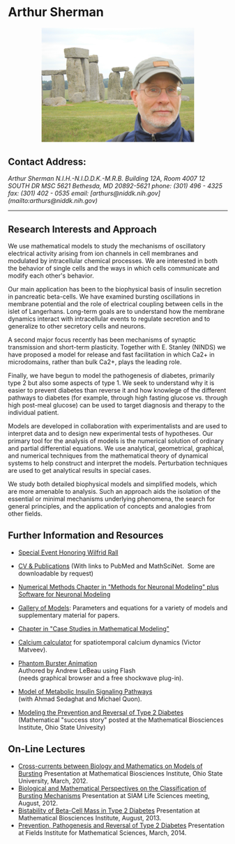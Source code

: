 # Arthur Sherman

<p align="center">
  <img src="Henge.jpg" width="350" title="AS">
</p>

## Contact Address:

<address>  
Arthur Sherman  
N.I.H.-N.I.D.D.K.-M.R.B.  
Building 12A, Room 4007  
12 SOUTH DR MSC 5621  
Bethesda, MD 20892-5621  
phone: (301) 496 - 4325  
fax: (301) 402 - 0535  
email: [arthurs@niddk.nih.gov](mailto:arthurs@niddk.nih.gov)</address>

* * *

## Research Interests and Approach

We use mathematical models to study the mechanisms of oscillatory electrical activity arising from ion channels in cell membranes and modulated by intracellular chemical processes. We are interested in both the behavior of single cells and the ways in which cells communicate and modify each other's behavior.

Our main application has been to the biophysical basis of insulin secretion in pancreatic beta-cells. We have examined bursting oscillations in membrane potential and the role of electrical coupling between cells in the islet of Langerhans. Long-term goals are to understand how the membrane dynamics interact with intracellular events to regulate secretion and to generalize to other secretory cells and neurons.

A second major focus recently has been mechanisms of synaptic transmission and short-term plasticity. Together with E. Stanley (NINDS) we have proposed a model for release and fast facilitation in which Ca2+ in microdomains, rather than bulk Ca2+, plays the leading role.

Finally, we have begun to model the pathogenesis of diabetes, primarily type 2 but also some aspects of type 1. We seek to understand why it is easier to prevent diabetes than reverse it and how knowlege of the different pathways to diabetes (for example, through high fasting glucose vs. through high post-meal glucose) can be used to target diagnosis and therapy to the individual patient.

Models are developed in collaboration with experimentalists and are used to interpret data and to design new experimental tests of hypotheses. Our primary tool for the analysis of models is the numerical solution of ordinary and partial differential equations. We use analytical, geometrical, graphical, and numerical techniques from the mathematical theory of dynamical systems to help construct and interpret the models. Perturbation techniques are used to get analytical results in special cases.

We study both detailed biophysical models and simplified models, which are more amenable to analysis. Such an approach aids the isolation of the essential or minimal mechanisms underlying phenomena, the search for general principles, and the application of concepts and analogies from other fields.

## Further Information and Resources

*   [Special Event Honoring Wilfrid Rall](http://mrb.niddk.nih.gov/sherman/RallEventSchedule/index.html)
*   [CV & Publications](http://mrb.niddk.nih.gov/sherman/CV.html) (With links to PubMed and MathSciNet.  Some are downloadable by request)
*   [Numerical Methods Chapter in "Methods for Neuronal Modeling" plus Software for Neuronal Modeling](http://mrb.niddk.nih.gov/sherman/Numerics.html)
*   [Gallery of Models](http://mrb.niddk.nih.gov/sherman/gallery/index.html): Parameters and equations for a variety of models and supplementary material for papers.
*   [Chapter in "Case Studies in Mathematical Modeling"](http://mrb.niddk.nih.gov/sherman/Utah.html)
*   [Calcium calculator](https://web.njit.edu/~matveev/) for spatiotemporal calcium dynamics (Victor Matveev).  

*   [Phantom Burster Animation](http://mrb.niddk.nih.gov/sherman/phantoms/phantom4.html)  
    Authored by Andrew LeBeau using Flash  
    (needs graphical browser and a free shockwave plug-in).
*   [Model of Metabolic Insulin Signaling Pathways](http://mrb.niddk.nih.gov/sherman/Insulin.html)  
    (with Ahmad Sedaghat and Michael Quon).
*   [Modeling the Prevention and Reversal of Type 2 Diabetes](https://mbi.osu.edu/resources/success-stories/modeling-prevention-and-reversal-type-2-diabetes/)  
    (Mathematical "success story" posted at the Mathematical Biosciences Institute, Ohio State Univesity)

## On-Line Lectures

*   [Cross-currents between Biology and Mathematics on Models of Bursting](https://video.mbi.ohio-state.edu/video/player/?id=338) Presentation at Mathematical Biosciences Institute, Ohio State University, March, 2012.
*   [Biological and Mathematical Perspectives on the Classification of Bursting Mechanisms](https://www.pathlms.com/siam/courses/2724/sections/3618) Presentation at SIAM Life Sciences meeting, August, 2012.
*   [Bistability of Beta-Cell Mass in Type 2 Diabetes](https://mbi.osu.edu/video/player/?id=2741&title=Bistability+of+Beta+Cell+Mass+in+Diabetes) Presentation at Mathematical Biosciences Institute, August, 2013.
*   [Prevention, Pathogenesis and Reversal of Type 2 Diabetes](http://www.fields.utoronto.ca/video-archive/2014/03/259-3080) Presentation at Fields Institute for Mathematical Sciences, March, 2014.

